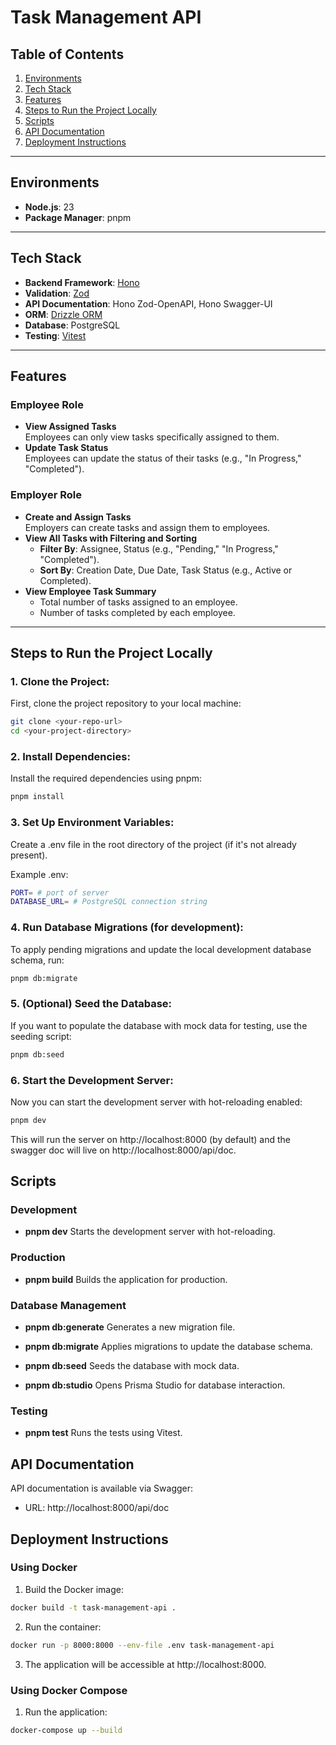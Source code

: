 # Task Management API

## Table of Contents

1. [Environments](#environments)
2. [Tech Stack](#tech-stack)
3. [Features](#features)
4. [Steps to Run the Project Locally](#steps-to-run-the-project-locally)
5. [Scripts](#scripts)
6. [API Documentation](#api-documentation)
7. [Deployment Instructions](#deployment-instructions)

---

## Environments

- **Node.js**: 23
- **Package Manager**: pnpm

---

## Tech Stack

- **Backend Framework**: [Hono](https://github.com/honojs/hono)
- **Validation**: [Zod](https://github.com/colinhacks/zod)
- **API Documentation**: Hono Zod-OpenAPI, Hono Swagger-UI
- **ORM**: [Drizzle ORM](https://github.com/drizzle-team/drizzle-orm)
- **Database**: PostgreSQL
- **Testing**: [Vitest](https://vitest.dev/)

---

## Features

### Employee Role

- **View Assigned Tasks**  
  Employees can only view tasks specifically assigned to them.
- **Update Task Status**  
  Employees can update the status of their tasks (e.g., "In Progress," "Completed").

### Employer Role

- **Create and Assign Tasks**  
  Employers can create tasks and assign them to employees.
- **View All Tasks with Filtering and Sorting**
  - **Filter By**: Assignee, Status (e.g., "Pending," "In Progress," "Completed").
  - **Sort By**: Creation Date, Due Date, Task Status (e.g., Active or Completed).
- **View Employee Task Summary**
  - Total number of tasks assigned to an employee.
  - Number of tasks completed by each employee.

---

## Steps to Run the Project Locally

### 1. Clone the Project:

First, clone the project repository to your local machine:

```bash
git clone <your-repo-url>
cd <your-project-directory>
```

### 2. Install Dependencies:

Install the required dependencies using pnpm:

```bash
pnpm install
```

### 3. Set Up Environment Variables:

Create a .env file in the root directory of the project (if it's not already present).

Example .env:

```bash
PORT= # port of server
DATABASE_URL= # PostgreSQL connection string
```

### 4. Run Database Migrations (for development):

To apply pending migrations and update the local development database schema, run:

```bash
pnpm db:migrate
```

### 5. (Optional) Seed the Database:

If you want to populate the database with mock data for testing, use the seeding script:

```bash
pnpm db:seed
```

### 6. Start the Development Server:

Now you can start the development server with hot-reloading enabled:

```bash
pnpm dev
```

This will run the server on http://localhost:8000 (by default) and the swagger doc will live on http://localhost:8000/api/doc.

## Scripts

### Development

- **pnpm dev**
  Starts the development server with hot-reloading.

### Production

- **pnpm build**
  Builds the application for production.

### Database Management

- **pnpm db:generate**
  Generates a new migration file.
- **pnpm db:migrate**
  Applies migrations to update the database schema.

- **pnpm db:seed**
  Seeds the database with mock data.

- **pnpm db:studio**
  Opens Prisma Studio for database interaction.

### Testing

- **pnpm test**
  Runs the tests using Vitest.

## API Documentation

API documentation is available via Swagger:

- URL: http://localhost:8000/api/doc

## Deployment Instructions

### Using Docker

1. Build the Docker image:

```bash
docker build -t task-management-api .
```

2. Run the container:

```bash
docker run -p 8000:8000 --env-file .env task-management-api
```

3. The application will be accessible at http://localhost:8000.

### Using Docker Compose

1. Run the application:

```bash
docker-compose up --build
```
